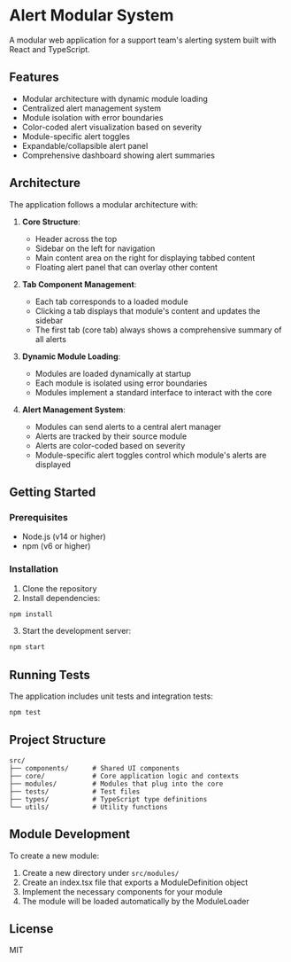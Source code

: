 # Alert Modular System

A modular web application for a support team's alerting system built with React and TypeScript.

## Features

- Modular architecture with dynamic module loading
- Centralized alert management system
- Module isolation with error boundaries
- Color-coded alert visualization based on severity
- Module-specific alert toggles
- Expandable/collapsible alert panel
- Comprehensive dashboard showing alert summaries

## Architecture

The application follows a modular architecture with:

1. **Core Structure**:
   - Header across the top
   - Sidebar on the left for navigation
   - Main content area on the right for displaying tabbed content
   - Floating alert panel that can overlay other content

2. **Tab Component Management**:
   - Each tab corresponds to a loaded module
   - Clicking a tab displays that module's content and updates the sidebar
   - The first tab (core tab) always shows a comprehensive summary of all alerts

3. **Dynamic Module Loading**:
   - Modules are loaded dynamically at startup
   - Each module is isolated using error boundaries
   - Modules implement a standard interface to interact with the core

4. **Alert Management System**:
   - Modules can send alerts to a central alert manager
   - Alerts are tracked by their source module
   - Alerts are color-coded based on severity
   - Module-specific alert toggles control which module's alerts are displayed

## Getting Started

### Prerequisites

- Node.js (v14 or higher)
- npm (v6 or higher)

### Installation

1. Clone the repository
2. Install dependencies:

```bash
npm install
```

3. Start the development server:

```bash
npm start
```

## Running Tests

The application includes unit tests and integration tests:

```bash
npm test
```

## Project Structure

```
src/
├── components/      # Shared UI components
├── core/            # Core application logic and contexts
├── modules/         # Modules that plug into the core
├── tests/           # Test files
├── types/           # TypeScript type definitions
└── utils/           # Utility functions
```

## Module Development

To create a new module:

1. Create a new directory under `src/modules/`
2. Create an index.tsx file that exports a ModuleDefinition object
3. Implement the necessary components for your module
4. The module will be loaded automatically by the ModuleLoader

## License

MIT